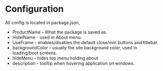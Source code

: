 # Configuration

All config is located in package.json,

- ProductName - What the package is saved as.
- HotelName - used in About menu.
- UseFrame - enables/disables the default close/min buttons and titlebar.
- backgroundColor - usually the site background color, used in loading/boot screens.
- hideMenu - hides top menu holding about
- description - tooltip when hovering application on windows.
